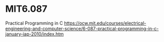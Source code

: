 # MIT6.087
Practical Programming in C
https://ocw.mit.edu/courses/electrical-engineering-and-computer-science/6-087-practical-programming-in-c-january-iap-2010/index.htm
